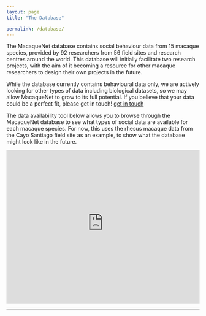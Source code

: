 ```yaml
---
layout: page
title: "The Database"

permalink: /database/
---
```


The MacaqueNet database contains social behaviour data from 15 macaque species, provided by 92 researchers from 56 field sites and research centres around the world. This database will initially facilitate two research projects, with the aim of it becoming a resource for other macaque researchers to design their own projects in the future.

While the database currently contains behavioural data only, we are actively looking for other types of data including biological datasets, so we may allow MacaqueNet to grow to its full potential. If you believe that your data could be a perfect fit, please get in touch! <a href="site.email">get in touch</a>

The data availability tool below allows you to browse through the MacaqueNet database to see what types of social data are available for each macaque species. For now, this uses the rhesus macaque data from the Cayo Santiago field site as an example, to show what the database might look like in the future.

<iframe height="400" width="100%" frameborder="no" src="https://delphinedemoor.shinyapps.io/macaque_dataset_overview/_w_78b0a15f/"> </iframe>

***
